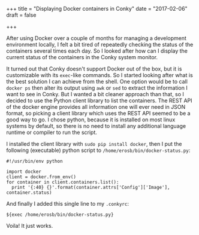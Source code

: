 +++
title = "Displaying Docker containers in Conky"
date = "2017-02-06"
draft = false

+++

After using Docker over a couple of months for managing a development environment locally, I felt a bit tired of repeatedly
checking the status of the  containers several times each day. So I looked after how can I display the current status of
the containers in the Conky system monitor.

<!--more-->

It turned out that Conky doesn't support Docker out of the box, but it is customizable with its `exec`-like commands. So
I started looking after what is the best solution I can achieve from the shell. One option would be to call `docker ps` 
then alter its output using `awk` or `sed` to extract the information I want to see in Conky. But I wanted a bit cleaner
approach than that, so I decided to use the Python client library to list the containers. The REST API of the docker engine
provides all information one will ever need in JSON format, so picking a client library which uses the REST API seemed to
be a good way to go. I chose python, because it is installed on most linux systems by default, so there is no need to install
any additional language runtime or compiler to run the script.


I installed the client library with `sudo pip install docker`, then I put the following (executable) python script to `/home/erosb/bin/docker-status.py`:

```
#!/usr/bin/env python

import docker
client = docker.from_env()
for container in client.containers.list():
  print '{:40} {}'.format(container.attrs['Config']['Image'], container.status)
```



And finally I added this single line to my `.conkyrc`: 

`${exec /home/erosb/bin/docker-status.py}`

Voila! It just works.
